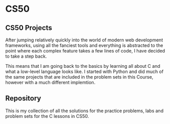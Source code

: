# CS50

## CS50 Projects

After jumping relatively quickly into the world of modern web development frameworks, using all the fanciest tools
and everything is abstracted to the point where each complex feature takes a few lines of code, I have decided to take a step back.

This means that I am going back to the basics by learning all about C and what a low-level language looks like.
I started with Python and did much of the same projects that are included in the problem sets in this Course, however with a much
different implemtion.

## Repository

This is my collection of all the solutions for the practice problems, labs and problem sets for the C lessons in CS50.
